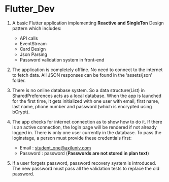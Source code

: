 # Flutter_Dev

1. A basic Flutter application implementing **Reactive and SingleTon** Design pattern which includes:
   - API calls
   - EventStream
   - Card Design
   - Json Parsing
   - Password validation system in front-end
  
2. The application is completely offline. No need to connect to the internet to fetch data. All JSON responses can be found in the ‘assets/json’ folder.

3. There is no online database system. So a data structure(List) in SharedPreferences acts as a local database. When the app is launched for the first time, It gets initialized with one user with email, first name, last name, phone number and password (which is encrypted using bCrypt).

4. The app checks for internet connection as to show how to do it. If there is an active connection, the login page will be rendered if not already logged in. There is only one user currently in the database. To pass the loginstage, a person must provide these credentials first:
   - Email     : student_one@axiluniv.com
   - Password  : password (**Passwords are not stored in plan text**)
   
5. If a user forgets password, password recovery system is introduced. The new password must pass all the validation tests to replace the old password.

